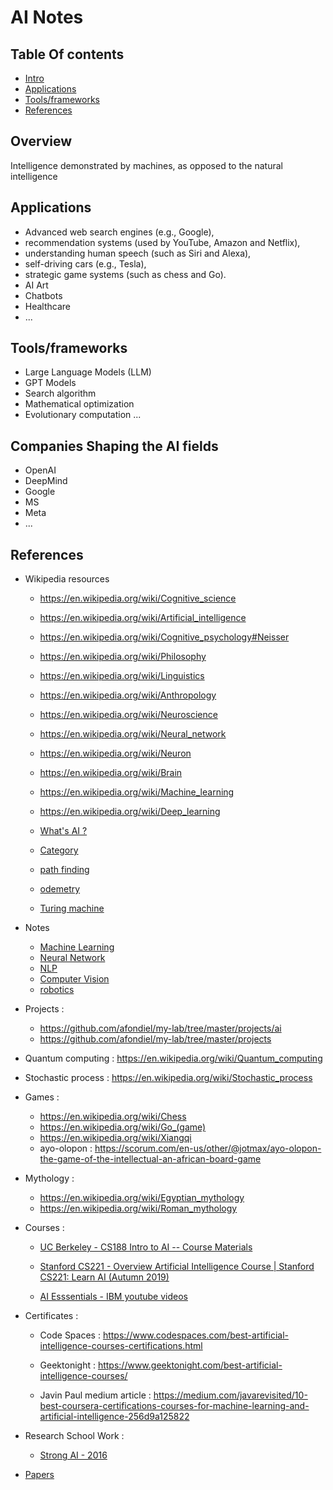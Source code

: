 # AI Notes 

## Table Of contents
- [Intro](#intro)
- [Applications](#applications)
- [Tools/frameworks](#toolsframeworks)
- [References](#references)


## Overview

Intelligence demonstrated by machines, as opposed to the natural intelligence

## Applications

- Advanced web search engines (e.g., Google), 
- recommendation systems (used by YouTube, Amazon and Netflix), 
- understanding human speech (such as Siri and Alexa), 
- self-driving cars (e.g., Tesla), 
- strategic game systems (such as chess and Go).
- AI Art
- Chatbots
- Healthcare
- ...

## Tools/frameworks
- Large Language Models (LLM)
- GPT Models
- Search algorithm
- Mathematical optimization 
- Evolutionary computation ...

## Companies Shaping the AI fields
- OpenAI
- DeepMind
- Google
- MS
- Meta 
- ...

## References

- Wikipedia resources
  - https://en.wikipedia.org/wiki/Cognitive_science
  - https://en.wikipedia.org/wiki/Artificial_intelligence
  - https://en.wikipedia.org/wiki/Cognitive_psychology#Neisser
  - https://en.wikipedia.org/wiki/Philosophy
  - https://en.wikipedia.org/wiki/Linguistics
  - https://en.wikipedia.org/wiki/Anthropology
  - https://en.wikipedia.org/wiki/Neuroscience
  
  - https://en.wikipedia.org/wiki/Neural_network
  - https://en.wikipedia.org/wiki/Neuron
  - https://en.wikipedia.org/wiki/Brain
  - https://en.wikipedia.org/wiki/Machine_learning
  - https://en.wikipedia.org/wiki/Deep_learning

  - [What's AI ?](https://en.wikipedia.org/wiki/Artificial_intelligence)
  - [Category](https://en.wikipedia.org/wiki/Category:Artificial_intelligence)
  - [path finding](https://en.wikipedia.org/wiki/Pathfinding)
  - [odemetry](https://en.wikipedia.org/wiki/Odometry)
  - [Turing machine](https://en.wikipedia.org/wiki/Turing_machine)


- Notes
  - [Machine Learning](https://github.com/afondiel/research-notes/tree/master/datascience-notes/ml-notes)
  - [Neural Network](https://github.com/afondiel/research-notes/tree/master/datascience-notes/deep-learning-notes)
  - [NLP](https://github.com/afondiel/research-notes/tree/master/datascience-notes/nlp-notes)
  - [Computer Vision ](https://github.com/afondiel/research-notes/tree/master/computer-vision-notes)
  - [robotics](https://github.com/afondiel/research-notes/tree/master/robotics)

- Projects : 
    - https://github.com/afondiel/my-lab/tree/master/projects/ai 
    - https://github.com/afondiel/my-lab/tree/master/projects

- Quantum computing : https://en.wikipedia.org/wiki/Quantum_computing
- Stochastic process : https://en.wikipedia.org/wiki/Stochastic_process

- Games : 
  - https://en.wikipedia.org/wiki/Chess
  - https://en.wikipedia.org/wiki/Go_(game)
  - https://en.wikipedia.org/wiki/Xiangqi
  - ayo-olopon : https://scorum.com/en-us/other/@jotmax/ayo-olopon-the-game-of-the-intellectual-an-african-board-game

- Mythology : 
  - https://en.wikipedia.org/wiki/Egyptian_mythology
  - https://en.wikipedia.org/wiki/Roman_mythology

- Courses :

  - [UC Berkeley - CS188 Intro to AI -- Course Materials](http://ai.berkeley.edu/lecture_slides.html) 
  - [Stanford CS221 - Overview Artificial Intelligence Course | Stanford CS221: Learn AI (Autumn 2019)](https://www.youtube.com/watch?v=J8Eh7RqggsU&list=PLoROMvodv4rO1NB9TD4iUZ3qghGEGtqNX)

  - [AI Esssentials - IBM youtube videos](https://www.youtube.com/watch?v=9gGnTQTYNaE&list=PLOspHqNVtKADfxkuDuHduUkDExBpEt3DF)
  
- Certificates : 
	- Code Spaces : https://www.codespaces.com/best-artificial-intelligence-courses-certifications.html

	- Geektonight : https://www.geektonight.com/best-artificial-intelligence-courses/
	- Javin Paul medium article : https://medium.com/javarevisited/10-best-coursera-certifications-courses-for-machine-learning-and-artificial-intelligence-256d9a125822
 
- Research School Work : 
  - [Strong AI - 2016](https://github.com/afondiel/research-notes/blob/master/ai/doc/strong-ai-technical-presentation-ensea-2016/strong-ai-research-work-afonso-diela-full-ensea-2016-FR.pdf) 
  
- [Papers](#)